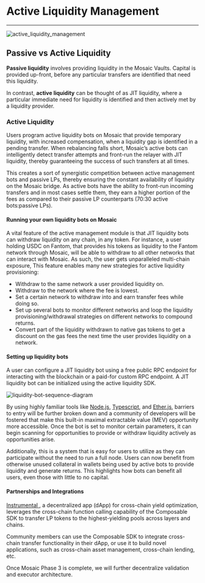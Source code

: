 # Active Liquidity Management

---

![active_liquidity_management](/img/products/mosaic/active-liquidity-management.png)


## Passive vs Active Liquidity

**Passive liquidity** involves providing liquidity in the Mosaic Vaults. Capital is provided up-front, before any 
particular transfers are identified that need this liquidity. 

In contrast, **active liquidity** can be thought of as JIT liquidity, where a particular immediate need for liquidity is
identified and then actively met by a liquidity provider.


### Active Liquidity

Users program active liquidity bots on Mosaic that provide temporary liquidity, with increased compensation, when a 
liquidity gap is identified in a pending transfer. When rebalancing falls short, Mosaic’s active bots can intelligently
detect transfer attempts and front-run the relayer with JIT liquidity, thereby guaranteeing the success of such 
transfers at all times.

This creates a sort of synergistic competition between active management bots and passive LPs, thereby ensuring the 
constant availability of liquidity on the Mosaic bridge. As active bots have the ability to front-run incoming transfers
and in most cases settle them, they earn a higher portion of the fees as compared to their passive LP counterparts 
(70:30 active bots:passive LPs). 


#### Running your own liquidity bots on Mosaic 

A vital feature of the active management module is that JIT liquidity bots can withdraw liquidity on any chain, in any 
token. For instance, a user holding USDC on Fantom, that provides his tokens as liquidity to the Fantom network through 
Mosaic, will be able to withdraw to all other networks that can interact with Mosaic. As such, the user gets 
unparalleled multi-chain exposure, This feature enables many new strategies for active liquidity provisioning:

* Withdraw to the same network a user provided liquidity on.
* Withdraw to the network where the fee is lowest.
* Set a certain network to withdraw into and earn transfer fees while doing so.
* Set up several bots to monitor different networks and loop the liquidity provisioning/withdrawal strategies on 
  different networks to compound returns.
* Convert part of the liquidity withdrawn to native gas tokens to get a discount on the gas fees the next time the user 
  provides liquidity on a network.

#### Setting up liquidity bots 

A user can configure a JIT liquidity bot using a free public RPC endpoint for interacting with the blockchain or a 
paid-for custom RPC endpoint. A JIT liquidity bot can be initialized using the active liquidity SDK. 


![liquidity-bot-sequence-diagram](/img/products/mosaic/liquidity-bot-sequence-diagram.png)


By using highly familiar tools like [Node.js](https://nodejs.org/), [Typescript](https://www.typescriptlang.org/), and 
[Ether.js](https://docs.ethers.io/v5/), barriers to entry will be further broken down and a community of developers will
be fostered that make this built-in maximal extractable value (MEV) opportunity more accessible. Once the bot is set to 
monitor certain parameters, it can begin scanning for opportunities to provide or withdraw liquidity actively as 
opportunities arise.

Additionally, this is a system that is easy for users to utilize as they can participate without the need to run a full 
node. Users can now benefit from otherwise unused collateral in wallets being used by active bots to provide liquidity 
and generate returns. This highlights how bots can benefit all users, even those with little to no capital.

#### Partnerships and Integrations

[Instrumental ](https://www.instrumental.finance), a decentralized app (dApp) for cross-chain yield optimization, 
leverages the cross-chain function calling capability of the Composable SDK to transfer LP tokens to the 
highest-yielding pools across layers and chains.  

Community members can use the Composable SDK to integrate cross-chain transfer functionality in their dApp, or use it 
to build novel applications, such as cross-chain asset management, cross-chain lending, etc. 

Once Mosaic Phase 3 is complete, we will further decentralize validation and executor architecture.
